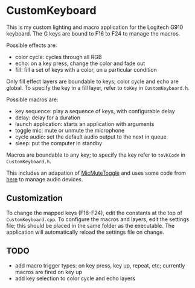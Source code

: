 # CustomKeyboard
This is my custom lighting and macro application for the Logitech G910 keyboard. The G keys are bound to F16 to F24 to manage the macros.

Possible effects are:
- color cycle: cycles through all RGB
- echo: on a key press, change the color and fade out
- fill: fill a set of keys with a color, on a particular condition

Only fill effect layers are boundable to keys; color cycle and echo are global. To specify the key in a fill layer, refer to `toKey` in `CustomKeyboard.h`.

Possible macros are:
- key sequence: play a sequence of keys, with configurable delay
- delay: delay for a duration
- launch application: starts an application with arguments
- toggle mic: mute or unmute the microphone
- cycle audio: set the default audio output to the next in queue
- sleep: put the computer in standby

Macros are boundable to any key; to specify the key refer to `toVKCode` in `CustomKeyboard.h`.

This includes an adapation of [MicMuteToggle](https://github.com/fredemmott/MicMuteToggle/tree/master/MicMuteToggle)
and uses some code from [here](https://stackoverflow.com/questions/57778069/how-can-i-programmatically-set-the-default-input-and-output-audio-device-for-an)
to manage audio devices.

## Customization
To change the mapped keys (F16-F24), edit the constants at the top of `CustomKeyboard.cpp`.
To configure the macros and layers, edit the settings file; this should be placed in the same folder as the executable.
The application will automatically reload the settings file on change.

## TODO
- add macro trigger types: on key press, key up, repeat, etc; currently macros are fired on key up
- add key selection to color cycle and echo layers